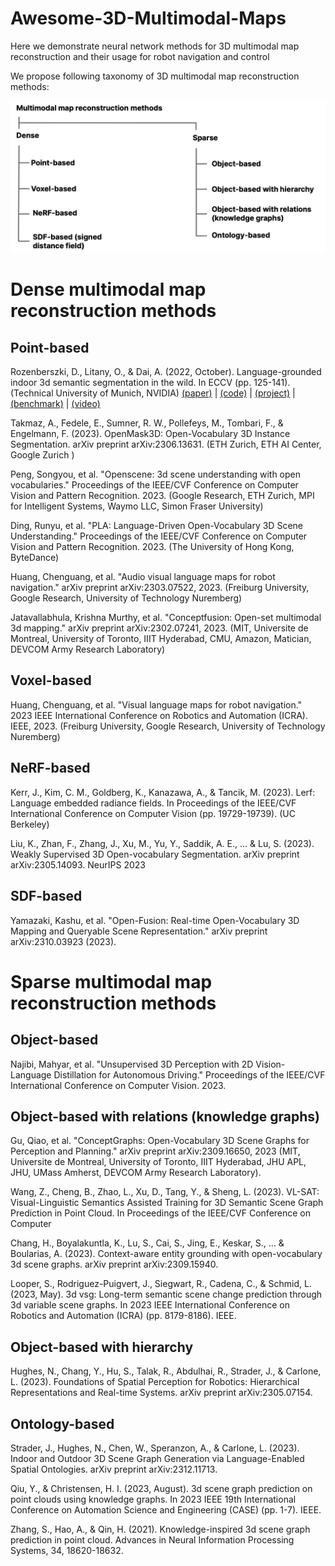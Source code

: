 # Awesome-3D-Multimodal-Maps

Here we demonstrate neural network methods for 3D multimodal map reconstruction and their usage for robot navigation and control

We propose following taxonomy of 3D multimodal map reconstruction methods:

![Taxonomy](https://github.com/yuddim/awesome-3d-multimodal-maps/blob/main/assets/mm-taxonomy.png)

# Dense multimodal map reconstruction methods

## Point-based

Rozenberszki, D., Litany, O., & Dai, A. (2022, October). Language-grounded indoor 3d semantic segmentation in the wild. In ECCV (pp. 125-141). (Technical University of Munich, NVIDIA) [(paper)](https://arxiv.org/abs/2204.07761) | [(code)](https://github.com/RozDavid/LanguageGroundedSemseg) | [(project)](https://rozdavid.github.io/scannet200) | [(benchmark)](http://kaldir.vc.in.tum.de/scannet_benchmark/) | [(video)](https://www.youtube.com/watch?v=Cu-zW1oXrvU)

Takmaz, A., Fedele, E., Sumner, R. W., Pollefeys, M., Tombari, F., & Engelmann, F. (2023). OpenMask3D: Open-Vocabulary 3D Instance Segmentation. arXiv preprint arXiv:2306.13631. (ETH Zurich, ETH AI Center, Google Zurich )

Peng, Songyou, et al. "Openscene: 3d scene understanding with open vocabularies." Proceedings of the IEEE/CVF Conference on Computer Vision and Pattern Recognition. 2023. (Google Research, ETH Zurich, MPI for Intelligent Systems, Waymo LLC, Simon Fraser University)

Ding, Runyu, et al. "PLA: Language-Driven Open-Vocabulary 3D Scene Understanding." Proceedings of the IEEE/CVF Conference on Computer Vision and Pattern Recognition. 2023. (The University of Hong Kong, ByteDance)

Huang, Chenguang, et al. "Audio visual language maps for robot navigation." arXiv preprint arXiv:2303.07522, 2023. (Freiburg University, Google Research, University of Technology Nuremberg)

Jatavallabhula, Krishna Murthy, et al. "Conceptfusion: Open-set multimodal 3d mapping." arXiv preprint arXiv:2302.07241, 2023. (MIT, Universite de Montreal, University of Toronto, IIIT Hyderabad, CMU, Amazon, Matician, DEVCOM Army Research Laboratory)

## Voxel-based

Huang, Chenguang, et al. "Visual language maps for robot navigation." 2023 IEEE International Conference on Robotics and Automation (ICRA). IEEE, 2023. (Freiburg University, Google Research, University of Technology Nuremberg)

## NeRF-based

Kerr, J., Kim, C. M., Goldberg, K., Kanazawa, A., & Tancik, M. (2023). Lerf: Language embedded radiance fields. In Proceedings of the IEEE/CVF International Conference on Computer Vision (pp. 19729-19739). (UC Berkeley)

Liu, K., Zhan, F., Zhang, J., Xu, M., Yu, Y., Saddik, A. E., ... & Lu, S. (2023). Weakly Supervised 3D Open-vocabulary Segmentation. arXiv preprint arXiv:2305.14093. NeurIPS 2023

## SDF-based

Yamazaki, Kashu, et al. "Open-Fusion: Real-time Open-Vocabulary 3D Mapping and Queryable Scene Representation." arXiv preprint arXiv:2310.03923 (2023).

# Sparse multimodal map reconstruction methods

## Object-based

Najibi, Mahyar, et al. "Unsupervised 3D Perception with 2D Vision-Language Distillation for Autonomous Driving." Proceedings of the IEEE/CVF International Conference on Computer Vision. 2023.

## Object-based with relations (knowledge graphs)

Gu, Qiao, et al. "ConceptGraphs: Open-Vocabulary 3D Scene Graphs for Perception and Planning." arXiv preprint arXiv:2309.16650, 2023 (MIT, Universite de Montreal, University of Toronto, IIIT Hyderabad, JHU APL, JHU, UMass Amherst, DEVCOM Army Research Laboratory).

Wang, Z., Cheng, B., Zhao, L., Xu, D., Tang, Y., & Sheng, L. (2023). VL-SAT: Visual-Linguistic Semantics Assisted Training for 3D Semantic Scene Graph Prediction in Point Cloud. In Proceedings of the IEEE/CVF Conference on Computer 

Chang, H., Boyalakuntla, K., Lu, S., Cai, S., Jing, E., Keskar, S., ... & Boularias, A. (2023). Context-aware entity grounding with open-vocabulary 3d scene graphs. arXiv preprint arXiv:2309.15940.

Looper, S., Rodriguez-Puigvert, J., Siegwart, R., Cadena, C., & Schmid, L. (2023, May). 3d vsg: Long-term semantic scene change prediction through 3d variable scene graphs. In 2023 IEEE International Conference on Robotics and Automation (ICRA) (pp. 8179-8186). IEEE.

## Object-based with hierarchy

Hughes, N., Chang, Y., Hu, S., Talak, R., Abdulhai, R., Strader, J., & Carlone, L. (2023). Foundations of Spatial Perception for Robotics: Hierarchical Representations and Real-time Systems. arXiv preprint arXiv:2305.07154.

## Ontology-based

Strader, J., Hughes, N., Chen, W., Speranzon, A., & Carlone, L. (2023). Indoor and Outdoor 3D Scene Graph Generation via Language-Enabled Spatial Ontologies. arXiv preprint arXiv:2312.11713.

Qiu, Y., & Christensen, H. I. (2023, August). 3d scene graph prediction on point clouds using knowledge graphs. In 2023 IEEE 19th International Conference on Automation Science and Engineering (CASE) (pp. 1-7). IEEE.

Zhang, S., Hao, A., & Qin, H. (2021). Knowledge-inspired 3d scene graph prediction in point cloud. Advances in Neural Information Processing Systems, 34, 18620-18632.




